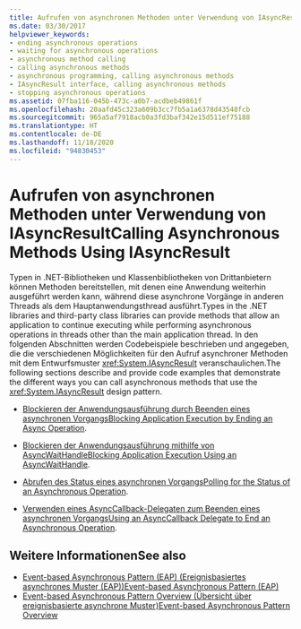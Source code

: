 ```yaml
---
title: Aufrufen von asynchronen Methoden unter Verwendung von IAsyncResult
ms.date: 03/30/2017
helpviewer_keywords:
- ending asynchronous operations
- waiting for asynchronous operations
- asynchronous method calling
- calling asynchronous methods
- asynchronous programming, calling asynchronous methods
- IAsyncResult interface, calling asynchronous methods
- stopping asynchronous operations
ms.assetid: 07fba116-045b-473c-a0b7-acdbeb49861f
ms.openlocfilehash: 20aafd45c323a609b3cc7fb5a1a6378d43548fcb
ms.sourcegitcommit: 965a5af7918acb0a3fd3baf342e15d511ef75188
ms.translationtype: HT
ms.contentlocale: de-DE
ms.lasthandoff: 11/18/2020
ms.locfileid: "94830453"
---
```

# <a name="calling-asynchronous-methods-using-iasyncresult"></a><span data-ttu-id="b6e92-102">Aufrufen von asynchronen Methoden unter Verwendung von IAsyncResult</span><span class="sxs-lookup"><span data-stu-id="b6e92-102">Calling Asynchronous Methods Using IAsyncResult</span></span>

<span data-ttu-id="b6e92-103">Typen in .NET-Bibliotheken und Klassenbibliotheken von Drittanbietern können Methoden bereitstellen, mit denen eine Anwendung weiterhin ausgeführt werden kann, während diese asynchrone Vorgänge in anderen Threads als dem Hauptanwendungsthread ausführt.</span><span class="sxs-lookup"><span data-stu-id="b6e92-103">Types in the .NET libraries and third-party class libraries can provide methods that allow an application to continue executing while performing asynchronous operations in threads other than the main application thread.</span></span> <span data-ttu-id="b6e92-104">In den folgenden Abschnitten werden Codebeispiele beschrieben und angegeben, die die verschiedenen Möglichkeiten für den Aufruf asynchroner Methoden mit dem Entwurfsmuster <xref:System.IAsyncResult> veranschaulichen.</span><span class="sxs-lookup"><span data-stu-id="b6e92-104">The following sections describe and provide code examples that demonstrate the different ways you can call asynchronous methods that use the <xref:System.IAsyncResult> design pattern.</span></span>  
  
- <span data-ttu-id="b6e92-105">[Blockieren der Anwendungsausführung durch Beenden eines asynchronen Vorgangs](blocking-application-execution-by-ending-an-async-operation.md)</span><span class="sxs-lookup"><span data-stu-id="b6e92-105">[Blocking Application Execution by Ending an Async Operation](blocking-application-execution-by-ending-an-async-operation.md).</span></span>  
  
- <span data-ttu-id="b6e92-106">[Blockieren der Anwendungsausführung mithilfe von AsyncWaitHandle](blocking-application-execution-using-an-asyncwaithandle.md)</span><span class="sxs-lookup"><span data-stu-id="b6e92-106">[Blocking Application Execution Using an AsyncWaitHandle](blocking-application-execution-using-an-asyncwaithandle.md).</span></span>  
  
- <span data-ttu-id="b6e92-107">[Abrufen des Status eines asynchronen Vorgangs](polling-for-the-status-of-an-asynchronous-operation.md)</span><span class="sxs-lookup"><span data-stu-id="b6e92-107">[Polling for the Status of an Asynchronous Operation](polling-for-the-status-of-an-asynchronous-operation.md).</span></span>  
  
- <span data-ttu-id="b6e92-108">[Verwenden eines AsyncCallback-Delegaten zum Beenden eines asynchronen Vorgangs](using-an-asynccallback-delegate-to-end-an-asynchronous-operation.md)</span><span class="sxs-lookup"><span data-stu-id="b6e92-108">[Using an AsyncCallback Delegate to End an Asynchronous Operation](using-an-asynccallback-delegate-to-end-an-asynchronous-operation.md).</span></span>  
  
## <a name="see-also"></a><span data-ttu-id="b6e92-109">Weitere Informationen</span><span class="sxs-lookup"><span data-stu-id="b6e92-109">See also</span></span>

- [<span data-ttu-id="b6e92-110">Event-based Asynchronous Pattern (EAP) (Ereignisbasiertes asynchrones Muster (EAP))</span><span class="sxs-lookup"><span data-stu-id="b6e92-110">Event-based Asynchronous Pattern (EAP)</span></span>](event-based-asynchronous-pattern-eap.md)
- [<span data-ttu-id="b6e92-111">Event-based Asynchronous Pattern Overview (Übersicht über ereignisbasierte asynchrone Muster)</span><span class="sxs-lookup"><span data-stu-id="b6e92-111">Event-based Asynchronous Pattern Overview</span></span>](event-based-asynchronous-pattern-overview.md)
